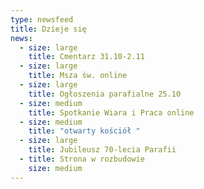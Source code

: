 ```yaml
---
type: newsfeed
title: Dzieje się
news:
  - size: large
    title: Cmentarz 31.10-2.11
  - size: large
    title: Msza św. online
  - size: large
    title: Ogłoszenia parafialne 25.10
  - size: medium
    title: Spotkanie Wiara i Praca online
  - size: medium
    title: "otwarty kościół "
  - size: large
    title: Jubileusz 70-lecia Parafii
  - title: Strona w rozbudowie
    size: medium
---
```

